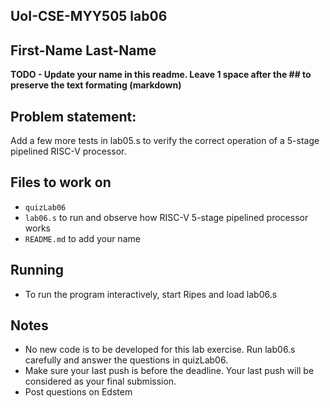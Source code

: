
## UoI-CSE-MYY505 lab06

## First-Name Last-Name

**TODO - Update your name in this readme. Leave 1 space after the ## to preserve the text formating (markdown)**



## Problem statement:

Add a few more tests in lab05.s to verify the correct operation of a 5-stage pipelined RISC-V processor.

## Files to work on
* `quizLab06` 
* `lab06.s` to run and observe how RISC-V 5-stage pipelined processor works
* `README.md` to add your name
      
## Running 
* To run the program interactively, start Ripes and load lab06.s


## Notes
* No new code is to be developed for this lab exercise. Run lab06.s carefully and answer the questions in quizLab06.
* Make sure your last push is before the deadline. Your last push will be considered as your final submission.
* Post questions on Edstem
